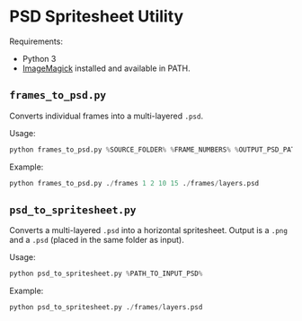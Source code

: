 # PSD Spritesheet Utility

Requirements:
- Python 3
- [ImageMagick](https://imagemagick.org/index.php) installed and available in PATH.

## `frames_to_psd.py`

Converts individual frames into a multi-layered `.psd`.

Usage:
```python
python frames_to_psd.py %SOURCE_FOLDER% %FRAME_NUMBERS% %OUTPUT_PSD_PATH%
```

Example:
```python
python frames_to_psd.py ./frames 1 2 10 15 ./frames/layers.psd
```

## `psd_to_spritesheet.py`

Converts a multi-layered `.psd` into a horizontal spritesheet. Output is a `.png` and a `.psd` (placed in the same folder as input).

Usage:
```python
python psd_to_spritesheet.py %PATH_TO_INPUT_PSD%
```

Example:
```python
python psd_to_spritesheet.py ./frames/layers.psd
```
